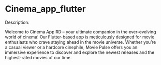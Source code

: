 # Cinema_app_flutter
 
Description:

Welcome to Cinema App RD – your ultimate companion in the ever-evolving world of cinema! Our Flutter-based app is meticulously designed for movie enthusiasts who crave staying ahead in the movie universe. Whether you’re a casual viewer or a hardcore cinephile, Movie Pulse offers you an immersive experience to discover and explore the newest releases and the highest-rated movies of our time.
